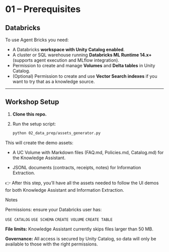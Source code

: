 # 01 – Prerequisites

## Databricks

To use Agent Bricks you need:

- A Databricks **workspace with Unity Catalog enabled**.  
- A cluster or SQL warehouse running **Databricks ML Runtime 14.x+** (supports agent execution and MLflow integration).  
- Permission to create and manage **Volumes** and **Delta tables** in Unity Catalog.  
- (Optional) Permission to create and use **Vector Search indexes** if you want to try that as a knowledge source.  

---

## Workshop Setup

1. **Clone this repo.**  
2. Run the setup script:  

   ```bash
   python 02_data_prep/assets_generator.py

This will create the demo assets:

- A UC Volume with Markdown files (FAQ.md, Policies.md, Catalog.md) for the Knowledge Assistant.

- JSONL documents (contracts, receipts, notes) for Information Extraction.

👉 After this step, you’ll have all the assets needed to follow the UI demos for both Knowledge Assistant and Information Extraction.

Notes

Permissions: ensure your Databricks user has:

`USE CATALOG`
`USE SCHEMA`
`CREATE VOLUME`
`CREATE TABLE`

**File limits:** Knowledge Assistant currently skips files larger than 50 MB.

**Governance:** All access is secured by Unity Catalog, so data will only be available to those with the right permissions.

